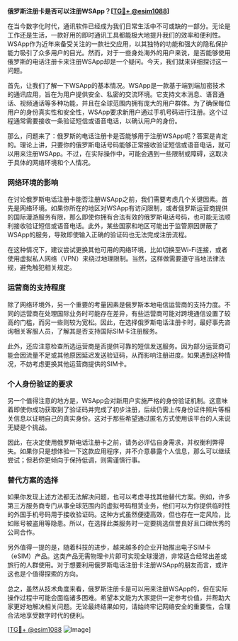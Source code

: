 **俄罗斯注册卡是否可以注册WSApp？[[TG💪+ @esim1088](https://t.me/s/esim1088)]**

在当今数字化时代，通讯软件已经成为我们日常生活中不可或缺的一部分。无论是工作还是生活，一款好用的即时通讯工具都能极大地提升我们的效率和便利性。WSApp作为近年来备受关注的一款社交应用，以其独特的功能和强大的隐私保护能力吸引了众多用户的目光。然而，对于一些身处海外的用户来说，是否能够使用俄罗斯的电话注册卡来注册WSApp却是一个疑问。今天，我们就来详细探讨这一问题。

首先，让我们了解一下WSApp的基本情况。WSApp是一款基于端到端加密技术的通讯应用，旨在为用户提供安全、私密的交流环境。它支持文本消息、语音通话、视频通话等多种功能，并且在全球范围内拥有庞大的用户群体。为了确保每位用户的身份真实性和安全性，WSApp要求新用户通过手机号码进行注册。这个过程通常需要接收一条验证短信或语音电话，以确认用户的身份。

那么，问题来了：俄罗斯的电话注册卡是否能够用于注册WSApp呢？答案是肯定的。理论上讲，只要你的俄罗斯电话号码能够正常接收验证短信或语音电话，就可以用来注册WSApp。不过，在实际操作中，可能会遇到一些限制或障碍，这取决于具体的网络环境和个人情况。

### **网络环境的影响**

在讨论俄罗斯电话注册卡能否注册WSApp之前，我们需要考虑几个关键因素。首先是网络环境。如果你所在的地区对WSApp有访问限制，或者俄罗斯运营商提供的国际漫游服务有限，那么即使你拥有合法有效的俄罗斯电话号码，也可能无法顺利接收验证短信或语音电话。此外，某些国家和地区可能出于监管原因屏蔽了WSApp的服务，导致即使输入正确的验证码也无法完成注册流程。

在这种情况下，建议尝试更换其他可用的网络环境，比如切换至Wi-Fi连接，或者使用虚拟私人网络（VPN）来绕过地理限制。当然，这样做需要遵守当地法律法规，避免触犯相关规定。

### **运营商的支持程度**

除了网络环境外，另一个重要的考量因素是俄罗斯本地电信运营商的支持力度。不同的运营商在处理国际业务时可能存在差异，有些运营商可能对跨境通信设置了较高的门槛，而另一些则较为宽松。因此，在选择俄罗斯电话注册卡时，最好事先咨询相关客服人员，了解其是否支持国际SIM卡注册服务。

此外，还应注意检查所选运营商是否提供可靠的短信发送服务。因为部分运营商可能会因流量不足或其他原因延迟发送验证码，从而影响注册进度。如果遇到这种情况，不妨考虑更换其他运营商提供的SIM卡。

### **个人身份验证的要求**

另一个值得注意的地方是，WSApp会对新用户实施严格的身份验证机制。这意味着即使你成功获取到了验证码并完成了初步注册，后续仍需上传身份证件照片等相关信息以证明自己的真实身份。这对于那些希望通过匿名方式使用该平台的人来说无疑是个挑战。

因此，在决定使用俄罗斯电话注册卡之前，请务必评估自身需求，并权衡利弊得失。如果你只是想体验一下这款应用程序，并不介意暴露个人信息，那么可以继续尝试；但若你更倾向于保持低调，则需谨慎行事。

### **替代方案的选择**

如果你发现上述方法都无法解决问题，也可以考虑寻找其他替代方案。例如，许多第三方服务商专门从事全球范围内的虚拟号码租赁业务，他们可以为你提供临时性的外国手机号码用于接收验证码。这种方式虽然便捷高效，但也存在一定风险，比如账号被盗用等隐患。所以，在选择此类服务时一定要挑选信誉良好且口碑优秀的公司合作。

另外值得一提的是，随着科技的进步，越来越多的企业开始推出电子SIM卡（eSIM）产品。这类产品无需物理卡片即可实现全球漫游，非常适合经常出差或旅行的人群使用。对于想要利用俄罗斯电话注册卡注册WSApp的朋友而言，或许这也是个值得探索的方向。

总之，虽然从技术角度来看，俄罗斯注册卡是可以用来注册WSApp的，但在实际操作过程中可能会面临诸多困难。希望本文能为大家提供一定参考价值，并帮助大家更好地解决相关问题。无论最终结果如何，请始终牢记网络安全的重要性，合理合法地享受数字时代的便利。

[[TG💪+ @esim1088](https://t.me/s/esim1088) ![Image](https://i.postimg.cc/4NQfJmqS/Snipaste-2025-05-13-00-14-12.png)]